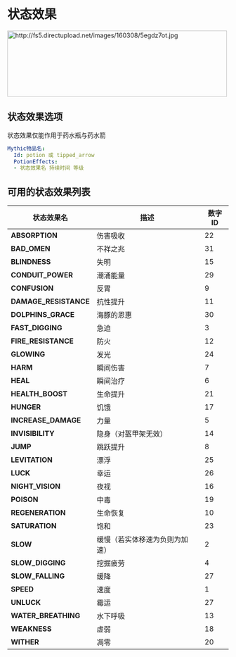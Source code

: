 状态效果
=======

<img src="http://fs5.directupload.net/images/160308/5egdz7ot.jpg" width="500" height="150" alt="http://fs5.directupload.net/images/160308/5egdz7ot.jpg" />

状态效果选项
--------------

状态效果仅能作用于药水瓶与药水箭
```yml
Mythic物品名:
  Id: potion 或 tipped_arrow
  PotionEffects:
  - 状态效果名 持续时间 等级
```

可用的状态效果列表
--------------

| 状态效果名              | 描述 | 数字ID |
| ---------------------- | ----| ------ |
| **ABSORPTION**         | 伤害吸收 | 22 |
| **BAD_OMEN**           | 不祥之兆 | 31 |
| **BLINDNESS**          | 失明 | 15 |
| **CONDUIT\_POWER**     | 潮涌能量 | 29 |
| **CONFUSION**          | 反胃 | 9 |
| **DAMAGE\_RESISTANCE** | 抗性提升 | 11 |
| **DOLPHINS\_GRACE**    | 海豚的恩惠 | 30 |
| **FAST\_DIGGING**      | 急迫| 3 |
| **FIRE\_RESISTANCE**   | 防火 | 12 |
| **GLOWING**            | 发光 | 24 |
| **HARM**               | 瞬间伤害 | 7 |
| **HEAL**               | 瞬间治疗| 6 |
| **HEALTH\_BOOST**      | 生命提升 | 21 |
| **HUNGER**             | 饥饿| 17 |
| **INCREASE\_DAMAGE**   | 力量 | 5 |
| **INVISIBILITY**       | 隐身（对盔甲架无效） | 14 |
| **JUMP**               | 跳跃提升 | 8 |
| **LEVITATION**         | 漂浮 | 25 |
| **LUCK**               | 幸运 | 26 |
| **NIGHT\_VISION**      | 夜视 | 16 |
| **POISON**             | 中毒 | 19 |
| **REGENERATION**       | 生命恢复 | 10 |
| **SATURATION**         | 饱和 | 23 |
| **SLOW**               | 缓慢（若实体移速为负则为加速） | 2 |
| **SLOW\_DIGGING**      | 挖掘疲劳 | 4 |
| **SLOW\_FALLING**      | 缓降 | 27 |
| **SPEED**              | 速度 | 1 |
| **UNLUCK**             | 霉运 | 27 |
| **WATER\_BREATHING**   | 水下呼吸 | 13 |
| **WEAKNESS**           | 虚弱 | 18 |
| **WITHER**             | 凋零 | 20 |